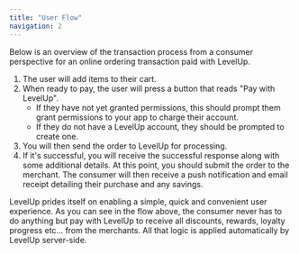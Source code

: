 ```yaml
---
title: "User Flow"
navigation: 2
---
```


Below is an overview of the transaction process from a consumer perspective for an online ordering transaction paid with LevelUp.

1. The user will add items to their cart.
2. When ready to pay, the user will press a button that reads "Pay with LevelUp".
	- If they have not yet granted permissions, this should prompt them grant permissions to your app to charge their account.
	- If they do not have a LevelUp account, they should be prompted to create one.
3. You will then send the order to LevelUp for processing.
4. If it's successful, you will receive the successful response along with some additional details. At this point, you should submit the order to the merchant. The consumer will then receive a push notification and email receipt detailing their purchase and any savings.

LevelUp prides itself on enabling a simple, quick and convenient user experience. As you can see in the flow above, the consumer never has to do anything but pay with LevelUp to receive all discounts, rewards, loyalty progress etc... from the merchants. All that logic is applied automatically by LevelUp server-side.
